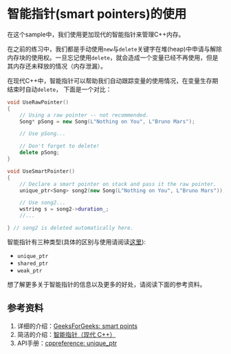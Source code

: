 # 智能指针(smart pointers)的使用

在这个sample中，我们使用更加现代的智能指针来管理C++内存。

在之前的练习中，我们都是手动使用`new`与`delete`关键字在堆(heap)中申请与解除内存块的使用权。一旦忘记使用`delete`，就会造成一个变量已经不再使用，但是其内存还未释放的情况（内存泄漏）。

在现代C++中，智能指针可以帮助我们自动跟踪变量的使用情况，在变量生存期结束时自动`delete`， 下面是一个对比：

```c++
void UseRawPointer()
{
    // Using a raw pointer -- not recommended.
    Song* pSong = new Song(L"Nothing on You", L"Bruno Mars"); 

    // Use pSong...

    // Don't forget to delete!
    delete pSong;   
}

void UseSmartPointer()
{
    // Declare a smart pointer on stack and pass it the raw pointer.
    unique_ptr<Song> song2(new Song(L"Nothing on You", L"Bruno Mars"));

    // Use song2...
    wstring s = song2->duration_;
    //...

} // song2 is deleted automatically here.
```

智能指针有三种类型(具体的区别与使用请阅读[这里](https://learn.microsoft.com/en-us/cpp/cpp/smart-pointers-modern-cpp?view=msvc-170#c-standard-library-smart-pointers)): 
+ `unique_ptr`
+ `shared_ptr`
+ `weak_ptr`

想了解更多关于智能指针的信息以及更多的好处，请阅读下面的参考资料。


## 参考资料
1. 详细的介绍：[GeeksForGeeks: smart points](https://www.geeksforgeeks.org/smart-pointers-cpp/)
2. 简洁的介绍：[智能指针（现代 C++）](https://learn.microsoft.com/zh-cn/cpp/cpp/smart-pointers-modern-cpp?view=msvc-170)
3. API手册：[cppreference: unique_ptr](https://en.cppreference.com/w/cpp/memory/unique_ptr)